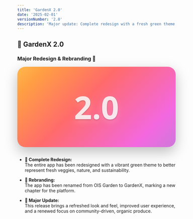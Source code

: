 ```yaml
---
title: 'GardenX 2.0'
date: '2025-02-01'
versionNumber: '2.0'
description: 'Major update: Complete redesign with a fresh green theme and rebranding from OIS Garden to GardenX.'
---
```


## 🌿 GardenX 2.0
### Major Redesign & Rebranding 🚀
<div style="
  width: 100%;
  display: flex;
  align-items: center;
  justify-content: center;
  padding: 60px 0;
  border-radius: 25px;
  background: rgba(255, 255, 255, 0.12);
  box-shadow: 0 15px 40px rgba(0, 0, 0, 0.25);
  backdrop-filter: blur(30px);
  -webkit-backdrop-filter: blur(30px);
  font-size: 100px;
  font-weight: 900;
  color: rgba(255, 255, 255, 0.85);
  text-shadow:
    0 2px 4px rgba(0, 0, 0, 0.2),
    0 8px 20px rgba(255, 255, 255, 0.2);
  font-family: 'Segoe UI', 'Helvetica Neue', sans-serif;
  background-image: linear-gradient(
    135deg,
    #ffde59 0%,
    #ff9f43 15%,
    #ff6b6b 30%,
    #f368e0 50%,
    #a18cd1 70%,
    #6c5ce7 85%,
    #a29bfe 100%
  );
  background-size: 200% 200%;
  animation: gradientBG 12s ease infinite;
  transition: all 0.3s ease-in-out;
">
  2.0
</div>

<style>
@keyframes gradientBG {
  0% { background-position: 0% 50%; }
  50% { background-position: 100% 50%; }
  100% { background-position: 0% 50%; }
}
</style>
<br>

- **🎨 Complete Redesign:**  
  The entire app has been redesigned with a vibrant green theme to better represent fresh veggies, nature, and sustainability.

- **🔄 Rebranding:**  
  The app has been renamed from OIS Garden to GardenX, marking a new chapter for the platform.

- **🌱 Major Update:**  
  This release brings a refreshed look and feel, improved user experience, and a renewed focus on community-driven, organic produce.